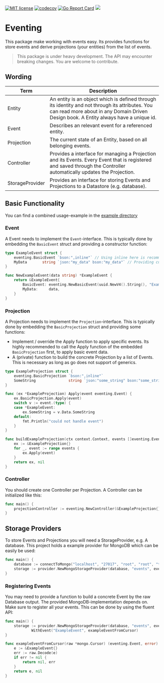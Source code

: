[![MIT license](http://img.shields.io/badge/license-MIT-brightgreen.svg)](http://opensource.org/licenses/MIT) 
[![codecov](https://codecov.io/gh/alexzimmer96/eventing/branch/master/graph/badge.svg)](https://codecov.io/gh/alexzimmer96/eventing)
[![Go Report Card](https://goreportcard.com/badge/github.com/alexzimmer96/eventing)](https://goreportcard.com/report/github.com/alexzimmer96/eventing)
[![](https://godoc.org/github.com/alexzimmer96/eventing?status.svg)](http://godoc.org/github.com/alexzimmer96/eventing)

# Eventing
This package make working with events easy.
Its provides functions for store events and derive projections (your entities) from the list of events.

> This package is under heavy development. The API may encounter breaking changes.
> You are welcome to contribute.

## Wording
|Term|Description|
|---|---|
|Entity|An entity is an object which is defined through its identity and not through its attributes. You can read more about in any Domain Driven Design book. A Entity always have a unique id.|
|Event|Describes an relevant event for a referenced entity.|
|Projection|The current state of an Entity, based on all belonging events.|
|Controller|Provides a interface for managing a Projection and its Events. Every Event that is registered and saved through the Controller automatically updates the Projection.|
|StorageProvider|Provides an interface for storing Events and Projections to a Datastore (e.g. database).|

## Basic Functionality
You can find a combined usage-example in the [example directory](_examples)
### Event
A Event needs to implement the `Event`-interface.
This is typically done by embedding the `BasicEvent` struct and providing a constructor function:
```go
type ExampleEvent struct {
	eventing.BasicEvent `bson:",inline"` // Using inline here is recommended
	MyData       string `json:"my_data" bson:"my_data"` // Providing custom json and bson-keys for MongoDB
}

func NewExampleEvent(data string) *ExampleEvent {
	return &ExampleEvent{
		BasicEvent: eventing.NewBasicEvent(uuid.NewV4().String(), "ExampleEvent"),
		MyData:     data,
	}
}
```

### Projection
A Projection needs to implement the `Projection`-interface.
This is typically done by embedding the `BasicProjection` struct and providing some functions:
* Implement / override the Apply function to apply specific events. Its highly recommended to call the Apply function of
    the embedded `BasicProjection` first, to apply basic event data.
* A (private) function to build the concrete Projection by a list of Events.
    This is necessary as long as go does not support of generics.
```go
type ExampleProjection struct {
	eventing.BasicProjection `bson:",inline"`
	SomeString               string `json:"some_string" bson:"some_string"`
}

func (ex *ExampleProjection) Apply(event eventing.Event) {
	ex.BasicProjection.Apply(event)
	switch v := event.(type) {
	case *ExampleEvent:
		ex.SomeString = v.Data.SomeString
	default:
		fmt.Println("could not handle event")
	}
}

func buildExampleProjection(ctx context.Context, events []eventing.Event) (eventing.Projection, error) {
	ex := &ExampleProjection{}
	for _, event := range events {
		ex.Apply(event)
	}
	return ex, nil
}
```

### Controller
You should create one Controller per Projection. A Controller can be initialized like this:
```go
func main() {
    projectionController := eventing.NewController(&ExampleProjection{}, buildExampleProjection, SOME_STORAGE_PROVIDER)
}
```

## Storage Providers
To store Events and Projections you will need a StorageProvider, e.g. A database. 
This project holds a example provider for MongoDB which can be easily be used:
```go
func main() {
    database := connectToMongo("localhost", "27017", "root", "root", "testEventing")
    storage := provider.NewMongoStorageProvider(database, "events", eventing.BasicProjectionGenerator)
}
```

### Registering Events
You may need to provide a function to build a concrete Event by the raw Database output.
The provided MongoDB-implementation depends on. 
Make sure to register all your events.
This can be done by using the fluent API:
```go
func main() {
    storage := provider.NewMongoStorageProvider(database, "events", eventing.BasicProjectionGenerator).
            WithEvent("ExampleEvent", exampleEventFromCursor)
}

func exampleEventFromCursor(raw *mongo.Cursor) (eventing.Event, error) {
	e := &ExampleEvent{}
	err := raw.Decode(e)
	if err != nil {
		return nil, err
	}
	return e, nil
}
```
